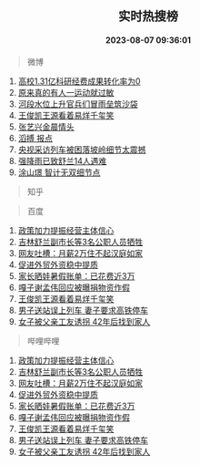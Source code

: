 <div align="center"><h2>实时热搜榜</h2><h4>2023-08-07 09:36:01</h4></div>

> 微博  

1. [高校1.31亿科研经费成果转化率为0](https://s.weibo.com/weibo?q=%23%E9%AB%98%E6%A0%A11.31%E4%BA%BF%E7%A7%91%E7%A0%94%E7%BB%8F%E8%B4%B9%E6%88%90%E6%9E%9C%E8%BD%AC%E5%8C%96%E7%8E%87%E4%B8%BA0%23&t=31&band_rank=1&Refer=top)<br />
2. [原来真的有人一运动就过敏](https://s.weibo.com/weibo?q=%23%E5%8E%9F%E6%9D%A5%E7%9C%9F%E7%9A%84%E6%9C%89%E4%BA%BA%E4%B8%80%E8%BF%90%E5%8A%A8%E5%B0%B1%E8%BF%87%E6%95%8F%23&t=31&band_rank=2&Refer=top)<br />
3. [河段水位上升官兵们冒雨垒筑沙袋](https://s.weibo.com/weibo?q=%23%E6%B2%B3%E6%AE%B5%E6%B0%B4%E4%BD%8D%E4%B8%8A%E5%8D%87%E5%AE%98%E5%85%B5%E4%BB%AC%E5%86%92%E9%9B%A8%E5%9E%92%E7%AD%91%E6%B2%99%E8%A2%8B%23&t=31&band_rank=3&Refer=top)<br />
4. [王俊凯王源看着易烊千玺笑](https://s.weibo.com/weibo?q=%23%E7%8E%8B%E4%BF%8A%E5%87%AF%E7%8E%8B%E6%BA%90%E7%9C%8B%E7%9D%80%E6%98%93%E7%83%8A%E5%8D%83%E7%8E%BA%E7%AC%91%23&t=31&band_rank=4&Refer=top)<br />
5. [张艺兴金晨情头](https://s.weibo.com/weibo?q=%23%E5%BC%A0%E8%89%BA%E5%85%B4%E9%87%91%E6%99%A8%E6%83%85%E5%A4%B4%23&t=31&band_rank=5&Refer=top)<br />
6. [滔搏 报点](https://s.weibo.com/weibo?q=%E6%BB%94%E6%90%8F%20%E6%8A%A5%E7%82%B9&t=31&band_rank=6&Refer=top)<br />
7. [央视采访列车被困落坡岭细节太震撼](https://s.weibo.com/weibo?q=%23%E5%A4%AE%E8%A7%86%E9%87%87%E8%AE%BF%E5%88%97%E8%BD%A6%E8%A2%AB%E5%9B%B0%E8%90%BD%E5%9D%A1%E5%B2%AD%E7%BB%86%E8%8A%82%E5%A4%AA%E9%9C%87%E6%92%BC%23&t=31&band_rank=7&Refer=top)<br />
8. [强降雨已致舒兰14人遇难](https://s.weibo.com/weibo?q=%23%E5%BC%BA%E9%99%8D%E9%9B%A8%E5%B7%B2%E8%87%B4%E8%88%92%E5%85%B014%E4%BA%BA%E9%81%87%E9%9A%BE%23&t=31&band_rank=8&Refer=top)<br />
9. [涂山璟 智计无双细节点](https://s.weibo.com/weibo?q=%E6%B6%82%E5%B1%B1%E7%92%9F%20%E6%99%BA%E8%AE%A1%E6%97%A0%E5%8F%8C%E7%BB%86%E8%8A%82%E7%82%B9&t=31&band_rank=9&Refer=top)<br />

> 知乎  


> 百度  

1. [政策加力提振经营主体信心](https://www.baidu.com/s?wd=%E6%94%BF%E7%AD%96%E5%8A%A0%E5%8A%9B%E6%8F%90%E6%8C%AF%E7%BB%8F%E8%90%A5%E4%B8%BB%E4%BD%93%E4%BF%A1%E5%BF%83&sa=fyb_news&rsv_dl=fyb_news)<br />
2. [吉林舒兰副市长等3名公职人员牺牲](https://www.baidu.com/s?wd=%E5%90%89%E6%9E%97%E8%88%92%E5%85%B0%E5%89%AF%E5%B8%82%E9%95%BF%E7%AD%893%E5%90%8D%E5%85%AC%E8%81%8C%E4%BA%BA%E5%91%98%E7%89%BA%E7%89%B2&sa=fyb_news&rsv_dl=fyb_news)<br />
3. [网友吐槽：月薪2万住不起汉庭如家](https://www.baidu.com/s?wd=%E7%BD%91%E5%8F%8B%E5%90%90%E6%A7%BD%EF%BC%9A%E6%9C%88%E8%96%AA2%E4%B8%87%E4%BD%8F%E4%B8%8D%E8%B5%B7%E6%B1%89%E5%BA%AD%E5%A6%82%E5%AE%B6&sa=fyb_news&rsv_dl=fyb_news)<br />
4. [促进外贸外资稳中提质](https://www.baidu.com/s?wd=%E4%BF%83%E8%BF%9B%E5%A4%96%E8%B4%B8%E5%A4%96%E8%B5%84%E7%A8%B3%E4%B8%AD%E6%8F%90%E8%B4%A8&sa=fyb_news&rsv_dl=fyb_news)<br />
5. [家长晒娃暑假账单：已花费近3万](https://www.baidu.com/s?wd=%E5%AE%B6%E9%95%BF%E6%99%92%E5%A8%83%E6%9A%91%E5%81%87%E8%B4%A6%E5%8D%95%EF%BC%9A%E5%B7%B2%E8%8A%B1%E8%B4%B9%E8%BF%913%E4%B8%87&sa=fyb_news&rsv_dl=fyb_news)<br />
6. [嘎子谢孟伟回应被曝捐物资作假](https://www.baidu.com/s?wd=%E5%98%8E%E5%AD%90%E8%B0%A2%E5%AD%9F%E4%BC%9F%E5%9B%9E%E5%BA%94%E8%A2%AB%E6%9B%9D%E6%8D%90%E7%89%A9%E8%B5%84%E4%BD%9C%E5%81%87&sa=fyb_news&rsv_dl=fyb_news)<br />
7. [王俊凯王源看着易烊千玺笑](https://www.baidu.com/s?wd=%E7%8E%8B%E4%BF%8A%E5%87%AF%E7%8E%8B%E6%BA%90%E7%9C%8B%E7%9D%80%E6%98%93%E7%83%8A%E5%8D%83%E7%8E%BA%E7%AC%91&sa=fyb_news&rsv_dl=fyb_news)<br />
8. [男子送站误上列车 妻子要求高铁停车](https://www.baidu.com/s?wd=%E7%94%B7%E5%AD%90%E9%80%81%E7%AB%99%E8%AF%AF%E4%B8%8A%E5%88%97%E8%BD%A6+%E5%A6%BB%E5%AD%90%E8%A6%81%E6%B1%82%E9%AB%98%E9%93%81%E5%81%9C%E8%BD%A6&sa=fyb_news&rsv_dl=fyb_news)<br />
9. [女子被父亲工友诱拐 42年后找到家人](https://www.baidu.com/s?wd=%E5%A5%B3%E5%AD%90%E8%A2%AB%E7%88%B6%E4%BA%B2%E5%B7%A5%E5%8F%8B%E8%AF%B1%E6%8B%90+42%E5%B9%B4%E5%90%8E%E6%89%BE%E5%88%B0%E5%AE%B6%E4%BA%BA&sa=fyb_news&rsv_dl=fyb_news)<br />

> 哔哩哔哩  

1. [政策加力提振经营主体信心](https://www.baidu.com/s?wd=%E6%94%BF%E7%AD%96%E5%8A%A0%E5%8A%9B%E6%8F%90%E6%8C%AF%E7%BB%8F%E8%90%A5%E4%B8%BB%E4%BD%93%E4%BF%A1%E5%BF%83&sa=fyb_news&rsv_dl=fyb_news)<br />
2. [吉林舒兰副市长等3名公职人员牺牲](https://www.baidu.com/s?wd=%E5%90%89%E6%9E%97%E8%88%92%E5%85%B0%E5%89%AF%E5%B8%82%E9%95%BF%E7%AD%893%E5%90%8D%E5%85%AC%E8%81%8C%E4%BA%BA%E5%91%98%E7%89%BA%E7%89%B2&sa=fyb_news&rsv_dl=fyb_news)<br />
3. [网友吐槽：月薪2万住不起汉庭如家](https://www.baidu.com/s?wd=%E7%BD%91%E5%8F%8B%E5%90%90%E6%A7%BD%EF%BC%9A%E6%9C%88%E8%96%AA2%E4%B8%87%E4%BD%8F%E4%B8%8D%E8%B5%B7%E6%B1%89%E5%BA%AD%E5%A6%82%E5%AE%B6&sa=fyb_news&rsv_dl=fyb_news)<br />
4. [促进外贸外资稳中提质](https://www.baidu.com/s?wd=%E4%BF%83%E8%BF%9B%E5%A4%96%E8%B4%B8%E5%A4%96%E8%B5%84%E7%A8%B3%E4%B8%AD%E6%8F%90%E8%B4%A8&sa=fyb_news&rsv_dl=fyb_news)<br />
5. [家长晒娃暑假账单：已花费近3万](https://www.baidu.com/s?wd=%E5%AE%B6%E9%95%BF%E6%99%92%E5%A8%83%E6%9A%91%E5%81%87%E8%B4%A6%E5%8D%95%EF%BC%9A%E5%B7%B2%E8%8A%B1%E8%B4%B9%E8%BF%913%E4%B8%87&sa=fyb_news&rsv_dl=fyb_news)<br />
6. [嘎子谢孟伟回应被曝捐物资作假](https://www.baidu.com/s?wd=%E5%98%8E%E5%AD%90%E8%B0%A2%E5%AD%9F%E4%BC%9F%E5%9B%9E%E5%BA%94%E8%A2%AB%E6%9B%9D%E6%8D%90%E7%89%A9%E8%B5%84%E4%BD%9C%E5%81%87&sa=fyb_news&rsv_dl=fyb_news)<br />
7. [王俊凯王源看着易烊千玺笑](https://www.baidu.com/s?wd=%E7%8E%8B%E4%BF%8A%E5%87%AF%E7%8E%8B%E6%BA%90%E7%9C%8B%E7%9D%80%E6%98%93%E7%83%8A%E5%8D%83%E7%8E%BA%E7%AC%91&sa=fyb_news&rsv_dl=fyb_news)<br />
8. [男子送站误上列车 妻子要求高铁停车](https://www.baidu.com/s?wd=%E7%94%B7%E5%AD%90%E9%80%81%E7%AB%99%E8%AF%AF%E4%B8%8A%E5%88%97%E8%BD%A6+%E5%A6%BB%E5%AD%90%E8%A6%81%E6%B1%82%E9%AB%98%E9%93%81%E5%81%9C%E8%BD%A6&sa=fyb_news&rsv_dl=fyb_news)<br />
9. [女子被父亲工友诱拐 42年后找到家人](https://www.baidu.com/s?wd=%E5%A5%B3%E5%AD%90%E8%A2%AB%E7%88%B6%E4%BA%B2%E5%B7%A5%E5%8F%8B%E8%AF%B1%E6%8B%90+42%E5%B9%B4%E5%90%8E%E6%89%BE%E5%88%B0%E5%AE%B6%E4%BA%BA&sa=fyb_news&rsv_dl=fyb_news)<br />
